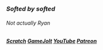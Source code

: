 ### _Softed by softed_
###### Not actually Ryan
##### [Scratch](https://scratch.mit.edu/users/softed/) [GameJolt](https://gamejolt.com/@softed) [YouTube](https://www.youtube.com/channel/UC5d1jummk2_nce2QL5dP-DA) [Patreon](https://www.patreon.com/softed)
